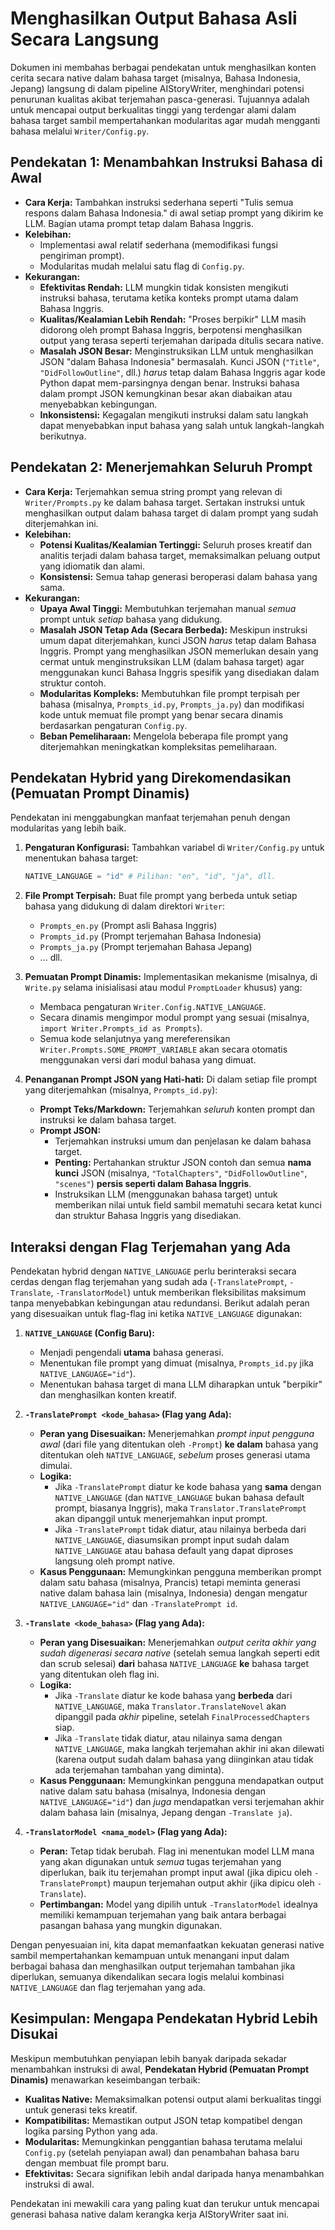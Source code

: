 # Menghasilkan Output Bahasa Asli Secara Langsung

Dokumen ini membahas berbagai pendekatan untuk menghasilkan konten cerita secara native dalam bahasa target (misalnya, Bahasa Indonesia, Jepang) langsung di dalam pipeline AIStoryWriter, menghindari potensi penurunan kualitas akibat terjemahan pasca-generasi. Tujuannya adalah untuk mencapai output berkualitas tinggi yang terdengar alami dalam bahasa target sambil mempertahankan modularitas agar mudah mengganti bahasa melalui `Writer/Config.py`.

## Pendekatan 1: Menambahkan Instruksi Bahasa di Awal

-   **Cara Kerja:** Tambahkan instruksi sederhana seperti "Tulis semua respons dalam Bahasa Indonesia." di awal setiap prompt yang dikirim ke LLM. Bagian utama prompt tetap dalam Bahasa Inggris.
-   **Kelebihan:**
    -   Implementasi awal relatif sederhana (memodifikasi fungsi pengiriman prompt).
    -   Modularitas mudah melalui satu flag di `Config.py`.
-   **Kekurangan:**
    -   **Efektivitas Rendah:** LLM mungkin tidak konsisten mengikuti instruksi bahasa, terutama ketika konteks prompt utama dalam Bahasa Inggris.
    -   **Kualitas/Kealamian Lebih Rendah:** "Proses berpikir" LLM masih didorong oleh prompt Bahasa Inggris, berpotensi menghasilkan output yang terasa seperti terjemahan daripada ditulis secara native.
    -   **Masalah JSON Besar:** Menginstruksikan LLM untuk menghasilkan JSON "dalam Bahasa Indonesia" bermasalah. Kunci JSON (`"Title"`, `"DidFollowOutline"`, dll.) *harus* tetap dalam Bahasa Inggris agar kode Python dapat mem-parsingnya dengan benar. Instruksi bahasa dalam prompt JSON kemungkinan besar akan diabaikan atau menyebabkan kebingungan.
    -   **Inkonsistensi:** Kegagalan mengikuti instruksi dalam satu langkah dapat menyebabkan input bahasa yang salah untuk langkah-langkah berikutnya.

## Pendekatan 2: Menerjemahkan Seluruh Prompt

-   **Cara Kerja:** Terjemahkan semua string prompt yang relevan di `Writer/Prompts.py` ke dalam bahasa target. Sertakan instruksi untuk menghasilkan output dalam bahasa target di dalam prompt yang sudah diterjemahkan ini.
-   **Kelebihan:**
    -   **Potensi Kualitas/Kealamian Tertinggi:** Seluruh proses kreatif dan analitis terjadi dalam bahasa target, memaksimalkan peluang output yang idiomatik dan alami.
    -   **Konsistensi:** Semua tahap generasi beroperasi dalam bahasa yang sama.
-   **Kekurangan:**
    -   **Upaya Awal Tinggi:** Membutuhkan terjemahan manual *semua* prompt untuk *setiap* bahasa yang didukung.
    -   **Masalah JSON Tetap Ada (Secara Berbeda):** Meskipun instruksi umum dapat diterjemahkan, kunci JSON *harus* tetap dalam Bahasa Inggris. Prompt yang menghasilkan JSON memerlukan desain yang cermat untuk menginstruksikan LLM (dalam bahasa target) agar menggunakan kunci Bahasa Inggris spesifik yang disediakan dalam struktur contoh.
    -   **Modularitas Kompleks:** Membutuhkan file prompt terpisah per bahasa (misalnya, `Prompts_id.py`, `Prompts_ja.py`) dan modifikasi kode untuk memuat file prompt yang benar secara dinamis berdasarkan pengaturan `Config.py`.
    -   **Beban Pemeliharaan:** Mengelola beberapa file prompt yang diterjemahkan meningkatkan kompleksitas pemeliharaan.

## Pendekatan Hybrid yang Direkomendasikan (Pemuatan Prompt Dinamis)

Pendekatan ini menggabungkan manfaat terjemahan penuh dengan modularitas yang lebih baik.

1.  **Pengaturan Konfigurasi:** Tambahkan variabel di `Writer/Config.py` untuk menentukan bahasa target:
    ```python
    NATIVE_LANGUAGE = "id" # Pilihan: "en", "id", "ja", dll.
    ```

2.  **File Prompt Terpisah:** Buat file prompt yang berbeda untuk setiap bahasa yang didukung di dalam direktori `Writer`:
    *   `Prompts_en.py` (Prompt asli Bahasa Inggris)
    *   `Prompts_id.py` (Prompt terjemahan Bahasa Indonesia)
    *   `Prompts_ja.py` (Prompt terjemahan Bahasa Jepang)
    *   ... dll.

3.  **Pemuatan Prompt Dinamis:** Implementasikan mekanisme (misalnya, di `Write.py` selama inisialisasi atau modul `PromptLoader` khusus) yang:
    *   Membaca pengaturan `Writer.Config.NATIVE_LANGUAGE`.
    *   Secara dinamis mengimpor modul prompt yang sesuai (misalnya, `import Writer.Prompts_id as Prompts`).
    *   Semua kode selanjutnya yang mereferensikan `Writer.Prompts.SOME_PROMPT_VARIABLE` akan secara otomatis menggunakan versi dari modul bahasa yang dimuat.

4.  **Penanganan Prompt JSON yang Hati-hati:** Di dalam setiap file prompt yang diterjemahkan (misalnya, `Prompts_id.py`):
    *   **Prompt Teks/Markdown:** Terjemahkan *seluruh* konten prompt dan instruksi ke dalam bahasa target.
    *   **Prompt JSON:**
        *   Terjemahkan instruksi umum dan penjelasan ke dalam bahasa target.
        *   **Penting:** Pertahankan struktur JSON contoh dan semua **nama kunci** JSON (misalnya, `"TotalChapters"`, `"DidFollowOutline"`, `"scenes"`) **persis seperti dalam Bahasa Inggris**.
        *   Instruksikan LLM (menggunakan bahasa target) untuk memberikan nilai untuk field sambil mematuhi secara ketat kunci dan struktur Bahasa Inggris yang disediakan.

## Interaksi dengan Flag Terjemahan yang Ada

Pendekatan hybrid dengan `NATIVE_LANGUAGE` perlu berinteraksi secara cerdas dengan flag terjemahan yang sudah ada (`-TranslatePrompt`, `-Translate`, `-TranslatorModel`) untuk memberikan fleksibilitas maksimum tanpa menyebabkan kebingungan atau redundansi. Berikut adalah peran yang disesuaikan untuk flag-flag ini ketika `NATIVE_LANGUAGE` digunakan:

1.  **`NATIVE_LANGUAGE` (Config Baru):**
    *   Menjadi pengendali **utama** bahasa generasi.
    *   Menentukan file prompt yang dimuat (misalnya, `Prompts_id.py` jika `NATIVE_LANGUAGE="id"`).
    *   Menentukan bahasa target di mana LLM diharapkan untuk "berpikir" dan menghasilkan konten kreatif.

2.  **`-TranslatePrompt <kode_bahasa>` (Flag yang Ada):**
    *   **Peran yang Disesuaikan:** Menerjemahkan *prompt input pengguna awal* (dari file yang ditentukan oleh `-Prompt`) **ke dalam** bahasa yang ditentukan oleh `NATIVE_LANGUAGE`, *sebelum* proses generasi utama dimulai.
    *   **Logika:**
        *   Jika `-TranslatePrompt` diatur ke kode bahasa yang **sama** dengan `NATIVE_LANGUAGE` (dan `NATIVE_LANGUAGE` bukan bahasa default prompt, biasanya Inggris), maka `Translator.TranslatePrompt` akan dipanggil untuk menerjemahkan input prompt.
        *   Jika `-TranslatePrompt` tidak diatur, atau nilainya berbeda dari `NATIVE_LANGUAGE`, diasumsikan prompt input sudah dalam `NATIVE_LANGUAGE` atau bahasa default yang dapat diproses langsung oleh prompt native.
    *   **Kasus Penggunaan:** Memungkinkan pengguna memberikan prompt dalam satu bahasa (misalnya, Prancis) tetapi meminta generasi native dalam bahasa lain (misalnya, Indonesia) dengan mengatur `NATIVE_LANGUAGE="id"` dan `-TranslatePrompt id`.

3.  **`-Translate <kode_bahasa>` (Flag yang Ada):**
    *   **Peran yang Disesuaikan:** Menerjemahkan *output cerita akhir yang sudah digenerasi secara native* (setelah semua langkah seperti edit dan scrub selesai) **dari** bahasa `NATIVE_LANGUAGE` **ke** bahasa target yang ditentukan oleh flag ini.
    *   **Logika:**
        *   Jika `-Translate` diatur ke kode bahasa yang **berbeda** dari `NATIVE_LANGUAGE`, maka `Translator.TranslateNovel` akan dipanggil pada *akhir* pipeline, setelah `FinalProcessedChapters` siap.
        *   Jika `-Translate` tidak diatur, atau nilainya sama dengan `NATIVE_LANGUAGE`, maka langkah terjemahan akhir ini akan dilewati (karena output sudah dalam bahasa yang diinginkan atau tidak ada terjemahan tambahan yang diminta).
    *   **Kasus Penggunaan:** Memungkinkan pengguna mendapatkan output native dalam satu bahasa (misalnya, Indonesia dengan `NATIVE_LANGUAGE="id"`) dan *juga* mendapatkan versi terjemahan akhir dalam bahasa lain (misalnya, Jepang dengan `-Translate ja`).

4.  **`-TranslatorModel <nama_model>` (Flag yang Ada):**
    *   **Peran:** Tetap tidak berubah. Flag ini menentukan model LLM mana yang akan digunakan untuk *semua* tugas terjemahan yang diperlukan, baik itu terjemahan prompt input awal (jika dipicu oleh `-TranslatePrompt`) maupun terjemahan output akhir (jika dipicu oleh `-Translate`).
    *   **Pertimbangan:** Model yang dipilih untuk `-TranslatorModel` idealnya memiliki kemampuan terjemahan yang baik antara berbagai pasangan bahasa yang mungkin digunakan.

Dengan penyesuaian ini, kita dapat memanfaatkan kekuatan generasi native sambil mempertahankan kemampuan untuk menangani input dalam berbagai bahasa dan menghasilkan output terjemahan tambahan jika diperlukan, semuanya dikendalikan secara logis melalui kombinasi `NATIVE_LANGUAGE` dan flag terjemahan yang ada.

## Kesimpulan: Mengapa Pendekatan Hybrid Lebih Disukai

Meskipun membutuhkan penyiapan lebih banyak daripada sekadar menambahkan instruksi di awal, **Pendekatan Hybrid (Pemuatan Prompt Dinamis)** menawarkan keseimbangan terbaik:

-   **Kualitas Native:** Memaksimalkan potensi output alami berkualitas tinggi untuk generasi teks kreatif.
-   **Kompatibilitas:** Memastikan output JSON tetap kompatibel dengan logika parsing Python yang ada.
-   **Modularitas:** Memungkinkan penggantian bahasa terutama melalui `Config.py` (setelah penyiapan awal) dan penambahan bahasa baru dengan membuat file prompt baru.
-   **Efektivitas:** Secara signifikan lebih andal daripada hanya menambahkan instruksi di awal.

Pendekatan ini mewakili cara yang paling kuat dan terukur untuk mencapai generasi bahasa native dalam kerangka kerja AIStoryWriter saat ini.

